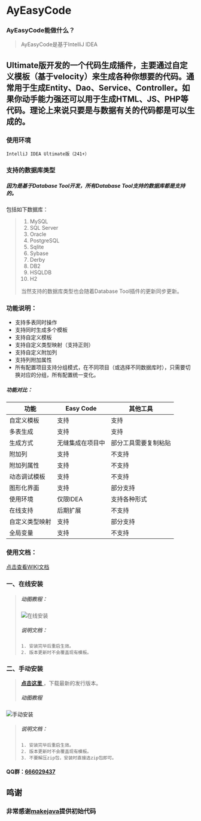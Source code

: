 # AyEasyCode

### AyEasyCode能做什么？

> AyEasyCode是基于IntelliJ IDEA
>
Ultimate版开发的一个代码生成插件，主要通过自定义模板（基于velocity）来生成各种你想要的代码。通常用于生成Entity、Dao、Service、Controller。如果你动手能力强还可以用于生成HTML、JS、PHP等代码。理论上来说只要是与数据有关的代码都是可以生成的。
---

### 使用环境

`IntelliJ IDEA Ultimate版（241+）`

### 支持的数据库类型

##### 因为是基于Database Tool开发，所有Database Tool支持的数据库都是支持的。

包括如下数据库：
> 1. MySQL
> 2. SQL Server
> 3. Oracle
> 4. PostgreSQL
> 5. Sqlite
> 6. Sybase
> 7. Derby
> 8. DB2
> 9. HSQLDB
> 10. H2
>
> 当然支持的数据库类型也会随着Database Tool插件的更新同步更新。

### 功能说明：

* 支持多表同时操作
* 支持同时生成多个模板
* 支持自定义模板
* 支持自定义类型映射（支持正则）
* 支持自定义附加列
* 支持列附加属性
* 所有配置项目支持分组模式，在不同项目（或选择不同数据库时），只需要切换对应的分组，所有配置统一变化。

##### 功能对比：

 功能      | Easy Code | 其他工具       
---------|-----------|------------
 自定义模板   | 支持        | 支持         
 多表生成    | 支持        | 支持         
 生成方式    | 无缝集成在项目中  | 部分工具需要复制粘贴 
 附加列     | 支持        | 不支持        
 附加列属性   | 支持        | 不支持        
 动态调试模板  | 支持        | 不支持        
 图形化界面   | 支持        | 部分支持       
 使用环境    | 仅限IDEA    | 支持各种形式     
 在线支持    | 后期扩展      | 不支持        
 自定义类型映射 | 支持        | 部分支持       
 全局变量    | 支持        | 不支持        

### 使用文档：

[点击查看WIKI文档](https://github.com/anyilanxin/anyi-easy-code/wiki)

### 一、在线安装

> ##### 动图教程：
> ![在线安装](../../raw/master/%E6%95%99%E7%A8%8B%E5%9B%BE%E7%89%87/1-1/%E5%9C%A8%E7%BA%BF%E5%AE%89%E8%A3%85.gif "在线安装")
> ##### 说明文档：
> ``` 说明文档：
> 1. 安装完毕后重启生效。
> 2. 版本更新时不会覆盖现有模板。
> ```

### 二、手动安装

> [ **点击这里** ](../../releases)，下载最新的发行版本。
> ##### 动图教程
![手动安装](../../raw/master/%E6%95%99%E7%A8%8B%E5%9B%BE%E7%89%87/1-1/%E6%9C%AC%E5%9C%B0%E5%AE%89%E8%A3%85.gif "手动安装")
> ##### 说明文档：
> ``` 说明文档：
> 1. 安装完毕后重启生效。
> 2. 版本更新时不会覆盖现有模板。
> 3. 不要解压zip包，安装时直接选zip包即可。
> ```  

#### QQ群：[666029437](https://qm.qq.com/q/KPIPBBvgGs)

## 鸣谢

### 非常感谢[makejava](https://github.com/makejavas/EasyCode)提供初始代码

